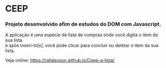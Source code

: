   # CEEP
  
  ### Projeto desenvolvido afim de estudos do DOM com Javascript.
  
  A aplicação é uma espécie de lista de compras onde você digita o item da sua lista <br>
  e após inseri-lo[s], você pode clicar para concluir ou deletar o item da sua lista. 
  
  Veja online: https://rafalesson.github.io/Ceep-a-lista/
  
